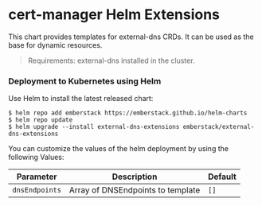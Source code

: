 # cert-manager Helm Extensions
This chart provides templates for external-dns CRDs. It can be used as the base for dynamic resources.
> Requirements: external-dns installed in the cluster.

### Deployment to Kubernetes using Helm

Use Helm to install the latest released chart:
```shellsession
$ helm repo add emberstack https://emberstack.github.io/helm-charts
$ helm repo update
$ helm upgrade --install external-dns-extensions emberstack/external-dns-extensions
```

You can customize the values of the helm deployment by using the following Values:

| Parameter                            | Description                                       | Default               |
| ------------------------------------ | --------------------------------------------------| --------------------- |
| `dnsEndpoints`                       | Array of DNSEndpoints to template                 | `[]`                  |
